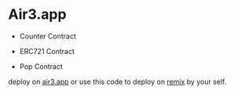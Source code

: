# Air3.app
 
- Counter Contract

- ERC721 Contract

- Pop Contract

deploy on [air3.app](https://air3.app) or use this code to deploy on [remix](https://remix.ethereum.org/) by your self.